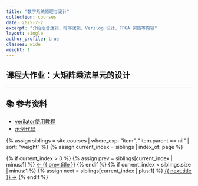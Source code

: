 ```yaml
---
title: "数字系统原理与设计"
collection: courses
date: 2025-7-2
excerpt: "介绍组合逻辑、时序逻辑、Verilog 设计、FPGA 实践等内容"
layout: single
author_profile: true
classes: wide
weight: 1
---
```


## 课程大作业：大矩阵乘法单元的设计

---

## 📚 参考资料

- [verilator使用教程](#)
- [示例代码](#)

{% assign siblings = site.courses | where_exp: "item", "item.parent == nil" | sort: "weight" %}
{% assign current_index = siblings | index_of: page %}

<nav class="pagination">
  {% if current_index > 0 %}
    {% assign prev = siblings[current_index | minus:1] %}
    <a class="prev" href="{{ prev.url }}">&larr; {{ prev.title }}</a>
  {% endif %}
  {% if current_index < siblings.size | minus:1 %}
    {% assign next = siblings[current_index | plus:1] %}
    <a class="next" href="{{ next.url }}">{{ next.title }} &rarr;</a>
  {% endif %}
</nav>
